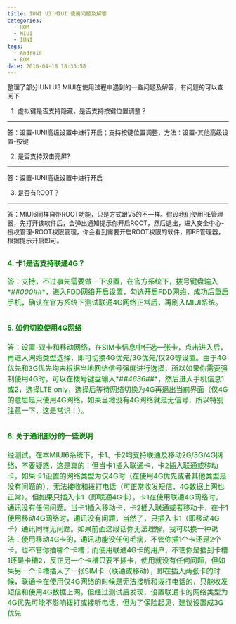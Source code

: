 ```yaml
---
title: IUNI U3 MIUI 使用问题及解答
categories:
  - ROM
  - MIUI
  - IUNI
tags:
  - Android
  - ROM
date: 2016-04-18 18:35:58
---
```

整理了部分IUNI U3 MIUI在使用过程中遇到的一些问题及解答，有问题的可以查阅下

<!-- more -->

1. 虚拟键是否支持隐藏，是否支持按键位置调整？
---
答：设置-IUNI高级设置中进行开启；支持按键位置调整，方法：设置-其他高级设置-按键

2. 是否支持双击亮屏?
---
答：设置-IUNI高级设置中进行开启

3. 是否有ROOT？
---
答：MIUI6同样自带ROOT功能，只是方式跟V5的不一样。假设我们使用RE管理器，先打开该软件后，会弹出通知提示你开启ROOT，然后退出，进入安全中心-授权管理-ROOT权限管理，你会看到需要开启ROOT权限的软件，即RE管理器，根据提示开启即可。

<font size=3 color=green>4. 卡1是否支持联通4G？
---
答：支持，不过事先需要做一下设置，在官方系统下，拨号键盘输入*#*#000#*#*，进入FDD网络开启设置，勾选开启FDD网络，成功后重启手机，确认在官方系统下测试联通4G网络正常后，再刷入MIUI系统。

<font size=3 color=green>5. 如何切换使用4G网络
---
答：设置-双卡和移动网络，在SIM卡信息中任选一张卡，点击进入后，再进入网络类型选择，即可切换4G优先/3G优先/仅2G等设置。由于4G优先和3G优先均未根据当地网络信号强度进行选择，所以如果你需要强制使用4G时，可以在拨号键盘输入*#*#4636#*#*，然后进入手机信息1或2，选择LTE only，选择后等待网络切换为4G再退出当前界面（仅4G的意思是只使用4G网络，如果当地没有4G网络就是无信号，所以特别注意一下，这是常识！）。

<font size=3 color=green>6. 关于通讯部分的一些说明
---
经测试，在本MIUI6系统下，卡1、卡2均支持联通及移动2G/3G/4G网络，不要疑惑，这是真的！但当卡1插入联通卡，卡2插入联通或移动卡，如果卡1设置的网络类型为仅4G时（在使用4G优先或者其他类型是没有问题的），无法接收和拨打电话（可正常收发短信，4G数据上网也正常）。但如果只插入卡1（即联通4G卡），卡1在使用联通4G网络时，通讯没有任何问题。当卡1插入移动卡，卡2插入联通或者移动卡，在卡1使用移动4G网络时，通讯没有问题，当然了，只插入卡1（即移动4G卡）通讯同样无问题。如果前面这段话你无法理解，我可以换一种说法：使用移动4G卡的，通讯功能没任何毛病，不管你插1个卡还是2个卡，也不管你插哪个卡槽；而使用联通4G卡的用户，不管你是插到卡槽1还是卡槽2，反正另一个卡槽只要不插卡，使用就没有任何问题，但如果另一个卡槽插入了一张SIM卡（联通或移动），即在插入两张卡的时候，联通卡在使用仅4G网络的时候是无法接听和拨打电话的，只能收发短信和使用4G数据上网。但经过测试后发现，设置联通卡的网络类型为4G优先可能不影响拨打或接听电话，但为了保险起见，建议设置成3G优先 
